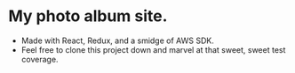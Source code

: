 # My photo album site.

- Made with React, Redux, and a smidge of AWS SDK.
- Feel free to clone this project down and marvel at that sweet, sweet test coverage.
